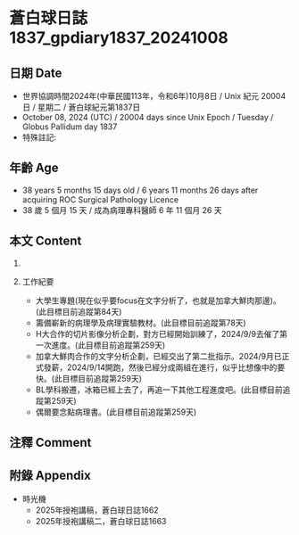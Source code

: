[_metadata_:encoding]: - "utf-8"
[_metadata_:language]: - "zh-Hant-TW"
[_metadata_:fileformat]: - "markdown"
[_metadata_:MIME_type]: - "text/plain"
[_metadata_:markdown_version]: - "commonmark version 0.30"
[_metadata_:markdown_spec]: - "https://spec.commonmark.org/0.30/"

# 蒼白球日誌1837_gpdiary1837_20241008 #

## 日期 Date ##

* 世界協調時間2024年(中華民國113年，令和6年)10月8日 / Unix 紀元 20004 日 / 星期二 / 蒼白球紀元第1837日
* October 08, 2024 (UTC) / 20004 days since Unix Epoch / Tuesday / Globus Pallidum day 1837
* 特殊註記:

## 年齡 Age ##

* 38 years 5 months 15 days old / 6 years 11 months 26 days after acquiring ROC Surgical Pathology Licence
* 38 歲 5 個月 15 天 / 成為病理專科醫師 6 年 11 個月 26 天

## 本文 Content ##

1. 

2. 工作紀要

    - 大學生專題(現在似乎要focus在文字分析了，也就是加拿大鮮肉那邊)。(此目標目前追蹤第84天)
    - 籌備嶄新的病理學及病理實驗教材。(此目標目前追蹤第78天)
    - H大合作的切片影像分析企劃，對方已經開始訓練了，2024/9/9去催了第一次進度。(此目標目前追蹤第259天)
    - 加拿大鮮肉合作的文字分析企劃，已經交出了第二批指示。2024/9月已正式發薪，2024/9/14開跑，然後已經分成兩組在進行，似乎比想像中的要快。(此目標目前追蹤第259天)
    - BL學科搬遷，冰箱已經上去了，再追一下其他工程進度吧。(此目標目前追蹤第259天)
    - 偶爾要念點病理書。(此目標目前追蹤第259天)

## 注釋 Comment ##


## 附錄 Appendix ##

* 時光機
    - 2025年授袍講稿，蒼白球日誌1662
    - 2025年授袍講稿二，蒼白球日誌1663

